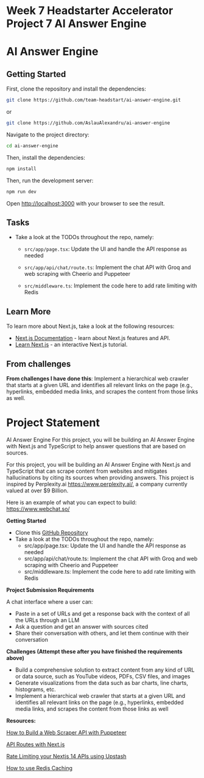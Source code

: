 # Week 7 Headstarter Accelerator Project 7 AI Answer Engine
# AI Answer Engine

## Getting Started

First, clone the repository and install the dependencies:
```bash
git clone https://github.com/team-headstart/ai-answer-engine.git
```
or
```bash
git clone https://github.com/AslauAlexandru/ai-answer-engine
```


Navigate to the project directory:
```bash
cd ai-answer-engine
```

Then, install the dependencies:

```bash
npm install
```

Then, run the development server:
```bash
npm run dev
```

Open [http://localhost:3000](http://localhost:3000) with your browser to see the result.

## Tasks

- Take a look at the TODOs throughout the repo, namely:

    - `src/app/page.tsx`: Update the UI and handle the API response as needed
 
    - `src/app/api/chat/route.ts`: Implement the chat API with Groq and web scraping with Cheerio and Puppeteer
 
    - `src/middleware.ts`: Implement the code here to add rate limiting with Redis


## Learn More

To learn more about Next.js, take a look at the following resources:

- [Next.js Documentation](https://nextjs.org/docs) - learn about Next.js features and API.
- [Learn Next.js](https://nextjs.org/learn) - an interactive Next.js tutorial.


## From challenges
**From challenges I have done this**: Implement a hierarchical web crawler that starts at a given URL and identifies 
all relevant links on the page (e.g., hyperlinks, embedded media links, 
and scrapes the content from those links as well.

# Project Statement 

AI Answer Engine
​For this project, you will be building an AI Answer Engine with Next.js and 
TypeScript to help answer questions that are based on sources.


​For this project, you will be building an AI Answer Engine with Next.js 
and TypeScript that can scrape content from websites and mitigates 
hallucinations by citing its sources when providing answers. 
This project is inspired by Perplexity.ai https://www.perplexity.ai/, 
a company currently valued at over $9 Billion.

​Here is an example of what you can expect to build: https://www.webchat.so/

**Getting Started**

- Clone this [GitHub Repository](https://github.com/team-headstart/ai-answer-engine)
- Take a look at the TODOs throughout the repo, namely:
  - src/app/page.tsx: Update the UI and handle the API response as needed
  - src/app/api/chat/route.ts: Implement the chat API with Groq and web scraping with Cheerio and Puppeteer
  - src/middleware.ts: Implement the code here to add rate limiting with Redis

**Project Submission Requirements**

A chat interface where a user can:

- Paste in a set of URLs and get a response back with the context of all the URLs through an LLM
- Ask a question and get an answer with sources cited
- Share their conversation with others, and let them continue with their conversation

**Challenges (Attempt these after you have finished the requirements above)**

- Build a comprehensive solution to extract content from any kind of URL or data source, 
such as YouTube videos, PDFs, CSV files, and images
- Generate visualizations from the data such as bar charts, line charts, histograms, etc.
- Implement a hierarchical web crawler that starts at a given URL and identifies 
all relevant links on the page (e.g., hyperlinks, embedded media links, 
and scrapes the content from those links as well 



**Resources:**

[How to Build a Web Scraper API with Puppeteer](https://www.youtube.com/watch?v=kOdIzhPfLuo)

[API Routes with Next.js](https://www.youtube.com/watch?v=gEB3ckYeZF4)

[Rate Limiting your Nextjs 14 APIs using ‪Upstash‬](https://www.youtube.com/watch?v=6QhLdQlyZJc)

[How to use Redis Caching](https://www.youtube.com/watch?v=-5RTyEim384)




